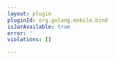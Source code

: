 ```yaml
---
layout: plugin
pluginId: org.golang.mobile.bind
isJarAvailable: true
error: ''
violations: []

---
```

